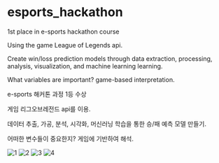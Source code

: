 # esports_hackathon

1st place in e-sports hackathon course

Using the game League of Legends api.

Create win/loss prediction models through data extraction, processing, analysis, visualization, and machine learning learning.

What variables are important? game-based interpretation.

e-sports 해커톤 과정 1등 수상

게임 리그오브레전드 api를 이용.

데이터 추출, 가공, 분석, 시각화, 머신러닝 학습을 통한 승/패 예측 모델 만들기.

어떠한 변수들이 중요한지? 게임에 기반하여 해석.

![1](https://github.com/minsminsKR/esports_hackathon/assets/111733617/62c2abed-353d-45ec-b04e-25c08714f161)
![2](https://github.com/minsminsKR/esports_hackathon/assets/111733617/b79e8576-80ee-4869-af0e-2121eb560c47)
![3](https://github.com/minsminsKR/esports_hackathon/assets/111733617/ca14fa8d-5a2d-4a54-b677-bdf8d0011d95)
![4](https://github.com/minsminsKR/esports_hackathon/assets/111733617/494cae28-0e81-481f-a1a6-ae2d61be463f)
